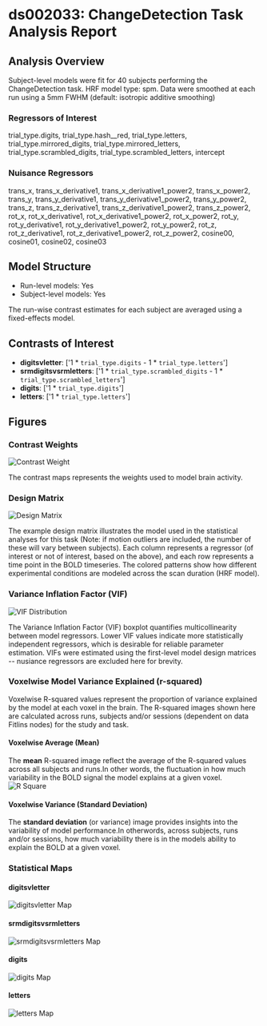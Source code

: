 # ds002033: ChangeDetection Task Analysis Report
## Analysis Overview
Subject-level models were fit for 40 subjects performing the ChangeDetection task.
HRF model type: spm. Data were smoothed at each run using a 5mm FWHM (default: isotropic additive smoothing)
### Regressors of Interest
trial_type.digits, trial_type.hash__red, trial_type.letters, trial_type.mirrored_digits, trial_type.mirrored_letters, trial_type.scrambled_digits, trial_type.scrambled_letters, intercept
### Nuisance Regressors
trans_x, trans_x_derivative1, trans_x_derivative1_power2, trans_x_power2, trans_y, trans_y_derivative1, trans_y_derivative1_power2, trans_y_power2, trans_z, trans_z_derivative1, trans_z_derivative1_power2, trans_z_power2, rot_x, rot_x_derivative1, rot_x_derivative1_power2, rot_x_power2, rot_y, rot_y_derivative1, rot_y_derivative1_power2, rot_y_power2, rot_z, rot_z_derivative1, rot_z_derivative1_power2, rot_z_power2, cosine00, cosine01, cosine02, cosine03
## Model Structure
- Run-level models: Yes
- Subject-level models: Yes

The run-wise contrast estimates for each subject are averaged using a fixed-effects model.
## Contrasts of Interest
- **digitsvletter**: ['1 * `trial_type.digits` - 1 * `trial_type.letters`']
- **srmdigitsvsrmletters**: ['1 * `trial_type.scrambled_digits` - 1 * `trial_type.scrambled_letters`']
- **digits**: ['1 * `trial_type.digits`']
- **letters**: ['1 * `trial_type.letters`']

## Figures

### Contrast Weights
![Contrast Weight](./imgs/ds002033_task-ChangeDetection_contrast-matrix.svg)

The contrast maps represents the weights used to model brain activity.

### Design Matrix
![Design Matrix](./imgs/ds002033_task-ChangeDetection_design-matrix.svg)

The example design matrix illustrates the model used in the statistical analyses for this task (Note: if motion outliers are included, the number of these will vary between subjects). Each column represents a regressor (of interest or not of interest, based on the above), and each row represents a time point in the BOLD timeseries. The colored patterns show how different experimental conditions are modeled across the scan duration (HRF model).

### Variance Inflation Factor (VIF)
![VIF Distribution](./imgs/ds002033_task-ChangeDetection_vif-boxplot.png)

The Variance Inflation Factor (VIF) boxplot quantifies multicollinearity between model regressors. Lower VIF values indicate more statistically independent regressors, which is desirable for reliable parameter estimation. VIFs were estimated using the first-level model design matrices -- nusiance regressors are excluded here for brevity.

### Voxelwise Model Variance Explained (r-squared)
Voxelwise R-squared values represent the proportion of variance explained by the model at each voxel in the brain. The R-squared images shown here are calculated across runs, subjects and/or sessions (dependent on data Fitlins nodes) for the study and task.

#### Voxelwise Average (Mean)
The **mean** R-squared image reflect the average of the R-squared values across all subjects and runs.In other words, the fluctuation in how much variability in the BOLD signal the model explains at a given voxel.
![R Square](./imgs/ds002033_task-ChangeDetection_rsquare-mean.png)

#### Voxelwise Variance (Standard Deviation)
The **standard deviation** (or variance) image provides insights into the variability of model performance.In otherwords, across subjects, runs and/or sessions, how much variability there is in the models ability to explain the BOLD at a given voxel.

### Statistical Maps

#### digitsvletter
![digitsvletter Map](./imgs/ds002033_task-ChangeDetection_contrast-digitsvletter_map.png)

#### srmdigitsvsrmletters
![srmdigitsvsrmletters Map](./imgs/ds002033_task-ChangeDetection_contrast-srmdigitsvsrmletters_map.png)

#### digits
![digits Map](./imgs/ds002033_task-ChangeDetection_contrast-digits_map.png)

#### letters
![letters Map](./imgs/ds002033_task-ChangeDetection_contrast-letters_map.png)

